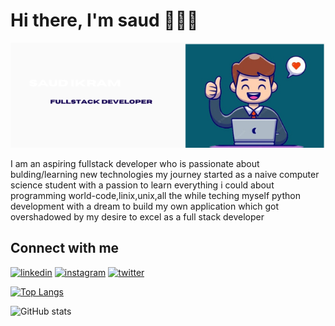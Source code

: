 <link rel="stylesheet" href="https://cdnjs.cloudflare.com/ajax/libs/font-awesome/4.7.0/css/font-awesome.min.css">
<h1> Hi there, I'm saud 👋👨‍💻</h1>

<img src= "./SAUD IKRAM (1).png">
<p>I am an aspiring fullstack developer who is passionate about bulding/learning new technologies my journey started as a naive computer science student with a passion to learn everything i could about programming world-code,linix,unix,all the while teching myself python development with a dream to build my own application which got overshadowed by my desire to excel as a full stack developer</p>
<h2> Connect with me </h2>
 <a href = "https://www.linkedin.com/in/saud-ikram-aa4a01238/"><img src='https://cdn.jsdelivr.net/npm/simple-icons@3.0.1/icons/linkedin.svg' alt='linkedin' height='40'></a>
 <a href = "https://www.instagram.com/my_journy_to_idk/"><img src='https://cdn.jsdelivr.net/npm/simple-icons@3.0.1/icons/instagram.svg' alt='instagram' height='40'></a>  <a href = "https://twitter.com/SaudIkram4"><img src='https://cdn.jsdelivr.net/npm/simple-icons@3.0.1/icons/twitter.svg' alt='twitter' height='40'></a>  

  

[![Top Langs](https://github-readme-stats.vercel.app/api/top-langs/?username=saudikramxx)](https://github.com/anuraghazra/github-readme-stats)

![GitHub stats](https://github-readme-stats.vercel.app/api?username=saudikramxx&show_icons=true)  
